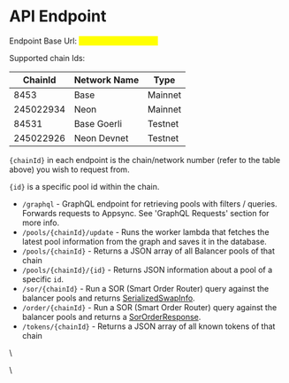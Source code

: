 # API Endpoint

Endpoint Base Url: <mark style="color:yellow;">`https://api.sobal.fi`</mark>

Supported chain Ids:&#x20;

| ChainId   | Network Name | Type    |
| --------- | ------------ | ------- |
| 8453      | Base         | Mainnet |
| 245022934 | Neon         | Mainnet |
| 84531     | Base Goerli  | Testnet |
| 245022926 | Neon Devnet  | Testnet |

`{chainId}` in each endpoint is the chain/network number (refer to the table above) you wish to request from.

`{id}` is a specific pool id within the chain.

* `/graphql` - GraphQL endpoint for retrieving pools with filters / queries. Forwards requests to Appsync. See 'GraphQL Requests' section for more info.
* `/pools/{chainId}/update` - Runs the worker lambda that fetches the latest pool information from the graph and saves it in the database.
* `/pools/{chainId}` - Returns a JSON array of all Balancer pools of that chain
* `/pools/{chainId}/{id}` - Returns JSON information about a pool of a specific `id`.
* `/sor/{chainId}` - Run a SOR (Smart Order Router) query against the balancer pools and returns [SerializedSwapInfo](https://github.com/Sobal/balancer-api/blob/master/src/modules/sor/types.ts).
* `/order/{chainId}` - Run a SOR (Smart Order Router) query against the balancer pools and returns a [SorOrderResponse](https://github.com/Sobal/balancer-api/blob/master/src/modules/sor/types.ts).
* `/tokens/{chainId}` - Returns a JSON array of all known tokens of that chain



\


\
